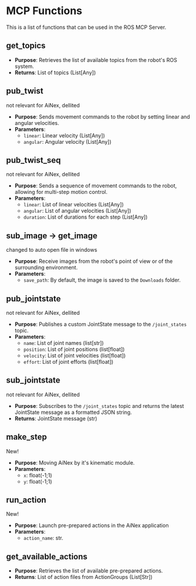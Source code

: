 # MCP Functions

This is a list of functions that can be used in the ROS MCP Server.

## get_topics
- **Purpose**: Retrieves the list of available topics from the robot's ROS system.
- **Returns**: List of topics (List[Any])

## pub_twist
not relevant for AiNex, dellited
- **Purpose**: Sends movement commands to the robot by setting linear and angular velocities.
- **Parameters**:
  - `linear`: Linear velocity (List[Any])
  - `angular`: Angular velocity (List[Any])

## pub_twist_seq
not relevant for AiNex, dellited
- **Purpose**: Sends a sequence of movement commands to the robot, allowing for multi-step motion control.
- **Parameters**:
  - `linear`: List of linear velocities (List[Any])
  - `angular`: List of angular velocities (List[Any])
  - `duration`: List of durations for each step (List[Any])
 
## sub_image -> get_image
changed to auto open file in windows
- **Purpose**: Receive images from the robot's point of view or of the surrounding environment.
- **Parameters**:
  - `save_path`: By default, the image is saved to the ``Downloads`` folder.

## pub_jointstate
not relevant for AiNex, dellited
- **Purpose**: Publishes a custom JointState message to the `/joint_states` topic.
- **Parameters**:
  - `name`: List of joint names (list[str])
  - `position`: List of joint positions (list[float])
  - `velocity`: List of joint velocities (list[float])
  - `effort`: List of joint efforts (list[float])

## sub_jointstate
not relevant for AiNex, dellited
- **Purpose**: Subscribes to the `/joint_states` topic and returns the latest JointState message as a formatted JSON string.
- **Returns**: JointState message (str)

## make_step
New!
- **Purpose**: Moving AiNex by it's kinematic module.
- **Parameters**:
  - `x`: float(-1;1)
  - `y`: float(-1;1)
 
## run_action
New!
- **Purpose**: Launch pre-prepared actions in the AiNex application
- **Parameters**:
  - `action_name`: str.
 
## get_available_actions
- **Purpose**: Retrieves the list of available pre-prepared actions.
- **Returns**: List of action files from ActionGroups (List[Str])
